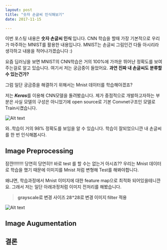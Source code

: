 ```yaml
---
layout: post
title: "숫자 손글씨 인식해보기"
date: 2017-11-15

---
```


이번 포스팅 내용은 <strong> 숫자 손글씨 인식 </strong> 입니다.
CNN 학습을 할때 가장 기본적으로 우리가 마주하는 MNIST를 활용한 내용입니다.
MNIST는 손글씨 그림인건 다들 아시리라 생각하고 내용을 적어나가겠습니다 :)

요즘 딥러닝을 보면 MNIST의 CNN학습은 거의 100%에 가까운 뛰어난 정확도를 보여주는걸로 알고 있습니다. 여기서 저는 궁금중이 들었어요. 
				**과연 진짜 내 손글씨도 분류할 수 있는건가?**

그럼 일단 궁금증을 해결하기 위해서는 Mnist 데이터를 학습해야겠죠?

저는 <em><strong>Keras</strong></em>를 이용해 CNN모델을 돌려봤습니다. 제가 중점적으로 개발하고자하는 부분은 사실 모델의 구성은 아니었기에 open source로 기본 Convnet구조인 모델로 Train시켰습니다.

![Alt text](https://rlaskfo.github.io/images/train.PNG)

와..학습이 거의 98% 정확도를 보임을 알 수 있습니다. 
학습이 잘되었으니깐 내 손글씨를 한 번 인식해봅시다.


## Image Preprocessing

잠깐!!!!!!!!
당연히 당연히!! 바로 test 를 할 수는 없는거 아시죠??
우리는 Mnist 데이터로 학습을 했기 때문에 이미지를 Mnist 처럼 변형해 Test를 해봐야합니다.

왜냐면, 학습과정에서 Mnist 이미지에 대한 feature map으로 최적화 되어있을테니깐요.
그래서 저는 일단 아래과정처럼 이미지 전처리를 해봤습니다.

><strong>grayscale로 변경</strong>
><strong>사이즈 28*28로 변경 </strong>
><strong>이미지 filter 적용 </strong>

![Alt text](https://rlaskfo.github.io/images/.PNG)


## Image Augumentation



## 결론






